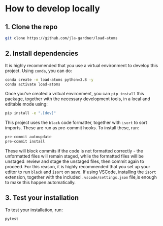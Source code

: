 # How to develop locally

## 1. Clone the repo

```bash
git clone https://github.com/jla-gardner/load-atoms
```

## 2. Install dependencies

It is highly recommended that you use a virtual environment to develop this project.
Using `conda`, you can do:

```bash
conda create -n load-atoms python=3.8 -y
conda activate load-atoms
```

Once you've created a vritual environment, you can `pip install` this package, together with the necessary development tools, in a local and editable mode using:

```bash
pip install -e ".[dev]"
```

This project uses the `black` code formatter, together with `isort` to sort imports.
These are run as pre-commit hooks. To install these, run:

```bash
pre-commit autoupdate
pre-commit install
```

These will block commits if the code is not formatted correctly - the unformatted files will remain staged, while the formatted files will be unstaged: review and stage the unstaged files, then commit again to proceed.
For this reason, it is highly recommended that you set up your editor to run `black` and `isort` on save. If using VSCode, installing the `isort` extension, together with the included `.vscode/settings.json` file,is enough to make this happen automatically.

## 3. Test your installation

To test your installation, run:

```bash
pytest
```
